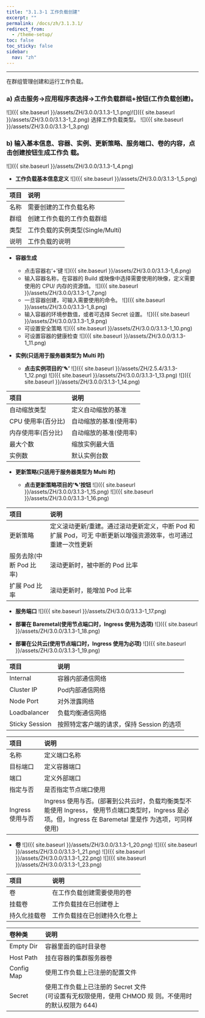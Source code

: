 ```yaml
---
title: "3.1.3-1 工作负载创建"
excerpt: ""
permalink: /docs/zh/3.1.3.1/
redirect_from:
  - /theme-setup/
toc: false
toc_sticky: false
sidebar:
  nav: "zh"
---
```


---
在群组管理创建和运行工作负载。

### a\) 点击服务→应用程序表选择→工作负载群组+按钮(工作负载创建)。
![]({{ site.baseurl }}/assets/ZH/3.0.0/3.1.3-1_1.png)![]({{ site.baseurl }}/assets/ZH/3.0.0/3.1.3-1_2.png)
选择工作负载类型。
![]({{ site.baseurl }}/assets/ZH/3.0.0/3.1.3-1_3.png)

### b\) 输入基本信息、容器、实例、更新策略、服务端口、卷的内容，点击创建按钮生成工作负 载。
![]({{ site.baseurl }}/assets/ZH/3.0.0/3.1.3-1_4.png)

* **工作负载基本信息定义**
![]({{ site.baseurl }}/assets/ZH/3.0.0/3.1.3-1_5.png)

| **项目** | **说明** |
| :--- | :--- |
| 名称 | 需要创建的工作负载名称 |
| 群组 | 创建工作负载的工作负载群组 |
| 类型 | 工作负载的实例类型(Single/Multi) |
| 说明 | 工作负载的说明 |

* **容器生成**

  * 点击容器右‘+’键
  ![]({{ site.baseurl }}/assets/ZH/3.0.0/3.1.3-1_6.png)
  * 输入容器名称，在容器的 Build 或映像中选择需要使用的映像，定义需要使用的 CPU/ 内存的资源值。
  ![]({{ site.baseurl }}/assets/ZH/3.0.0/3.1.3-1_7.png)
  * 一旦容器创建，可输入需要使用的命令。
  ![]({{ site.baseurl }}/assets/ZH/3.0.0/3.1.3-1_8.png)
  * 输入容器的环境参数值，或者可选择 Secret 设置。
  ![]({{ site.baseurl }}/assets/ZH/3.0.0/3.1.3-1_9.png)
  * 可设置安全策略
  ![]({{ site.baseurl }}/assets/ZH/3.0.0/3.1.3-1_10.png)
  * 可设置容器的健康检查
  ![]({{ site.baseurl }}/assets/ZH/3.0.0/3.1.3-1_11.png)

* **实例(只适用于服务器类型为 Multi 时)**

  * **点击实例项目的‘✎’**
  ![]({{ site.baseurl }}/assets/ZH/2.5.4/3.1.3-1_12.png)
  ![]({{ site.baseurl }}/assets/ZH/3.0.0/3.1.3-1_13.png)
  ![]({{ site.baseurl }}/assets/ZH/3.0.0/3.1.3-1_14.png)

| **项目** | **说明** |
| :--- | :--- |
| 自动缩放类型 | 定义自动缩放的基准 |
| CPU 使用率(百分比) | 自动缩放的基准(使用率) |
| 内存使用率(百分比) | 自动缩放的基准(使用率) |
| 最大个数 | 缩放实例最大值 |
| 实例数 | 默认实例台数 |

* **更新策略(只适用于服务器类型为 Multi 时)**

  * **点击更新策略项目的‘✎’按钮**
  ![]({{ site.baseurl }}/assets/ZH/3.0.0/3.1.3-1_15.png)
  ![]({{ site.baseurl }}/assets/ZH/3.0.0/3.1.3-1_16.png)

| **项目** | **说明** |
| :--- | :--- |
| 更新策略 | 定义滚动更新/重建。通过滚动更新定义，中断 Pod 和扩展 Pod，可无 中断更新以增强资源效率，也可通过重建一次性更新 |
| 服务去除(中断 Pod 比率) | 滚动更新时，被中断的 Pod 比率 |
| 扩展 Pod 比率 | 滚动更新时，能增加 Pod 比率 |

* **服务端口**
![]({{ site.baseurl }}/assets/ZH/3.0.0/3.1.3-1_17.png)

* **部署在 Baremetal(使用节点端口时，Ingress 使用为选项)**
![]({{ site.baseurl }}/assets/ZH/3.0.0/3.1.3-1_18.png)

* **部署在公共云(使用节点端口时，Ingress 使用为必项)**
![]({{ site.baseurl }}/assets/ZH/3.0.0/3.1.3-1_19.png)

| **项目** | **说明** |
| :--- | :--- |
| Internal | 容器内部通信网络 |
| Cluster IP | Pod内部通信网络 |
| Node Port | 对外泄露网络 |
| Loadbalancer | 负载均衡通信网络 |
| Sticky Session | 按照特定客户端的请求，保持 Session 的选项 |

| **项目** | **说明** |
| :--- | :--- |
| 名称 | 定义端口名称 |
| 目标端口 | 定义容器端口 |
| 端口 | 定义外部端口 |
| 指定与否 | 是否指定节点端口使用 |
| Ingress 使用与否 | Ingress 使用与否。(部署到公共云时，负载均衡类型不能使用 Ingress， 使用节点端口类型时，Ingress 是必项。但，Ingress 在 Baremetal 里是作 为选项，可同样使用) |

* **卷**
![]({{ site.baseurl }}/assets/ZH/3.0.0/3.1.3-1_20.png)
![]({{ site.baseurl }}/assets/ZH/3.0.0/3.1.3-1_21.png)
![]({{ site.baseurl }}/assets/ZH/3.0.0/3.1.3-1_22.png)
![]({{ site.baseurl }}/assets/ZH/3.0.0/3.1.3-1_23.png)

| **项目** | 说明 |
| :--- | :--- |
| 卷 | 在工作负载创建需要使用的卷 |
| 挂载卷 | 工作负载挂在已创建卷上 |
| 持久化挂载卷 | 工作负载挂在已创建持久化卷上 |

| **卷种类** | **说明** |
| :--- | :--- |
| Empty Dir | 容器里面的临时目录卷 |
| Host Path | 挂在容器的集群服务器卷 |
| Config Map | 使用工作负载上已注册的配置文件 |
| Secret | 使用工作负载上已注册的 Secret 文件<br/>(可设置有无权限使用，使用 CHMOD 规 则。不使用时的默认权限为 644) |
